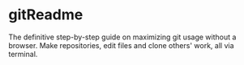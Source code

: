 # gitReadme
The definitive step-by-step guide on maximizing git usage without a browser.
Make repositories, edit files and clone others' work, all via terminal.
